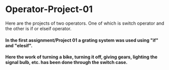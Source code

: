 # Operator-Project-01
Here are the projects of two operators. One of which is switch operator and the other is if or elseif operator.

#### In the first assignment/Project 01 a grating system was used using "if" and "elesif".
#### Here the work of turning a bike, turning it off, giving gears, lighting the signal bulb, etc. has been done through the switch case.
